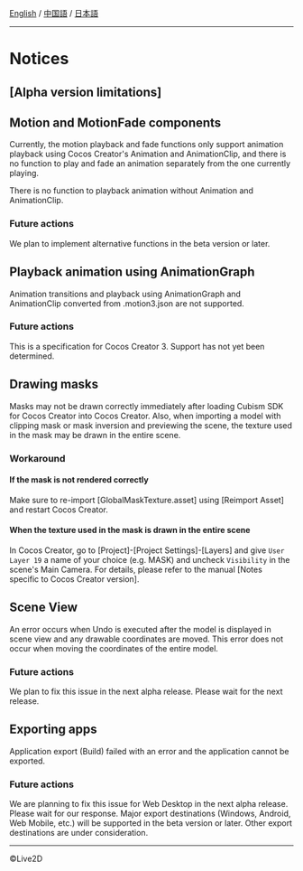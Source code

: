 [English](NOTICE.md) / [中国語](NOTICE.cn.md) / [日本語](NOTICE.ja.md)

---

# Notices

## [Alpha version limitations]

## Motion and MotionFade components

Currently, the motion playback and fade functions only support animation playback using Cocos Creator's Animation and AnimationClip, and there is no function to play and fade an animation separately from the one currently playing.

There is no function to playback animation without Animation and AnimationClip.

### Future actions

We plan to implement alternative functions in the beta version or later.


## Playback animation using AnimationGraph

Animation transitions and playback using AnimationGraph and AnimationClip converted from .motion3.json are not supported.

### Future actions

This is a specification for Cocos Creator 3.
Support has not yet been determined.


## Drawing masks

Masks may not be drawn correctly immediately after loading Cubism SDK for Cocos Creator into Cocos Creator.
Also, when importing a model with clipping mask or mask inversion and previewing the scene, the texture used in the mask may be drawn in the entire scene.

### Workaround

#### If the mask is not rendered correctly

Make sure to re-import [GlobalMaskTexture.asset] using [Reimport Asset] and restart Cocos Creator.

#### When the texture used in the mask is drawn in the entire scene

In Cocos Creator, go to [Project]-[Project Settings]-[Layers] and give `User Layer 19` a name of your choice (e.g. MASK) and uncheck `Visibility` in the scene's Main Camera.
For details, please refer to the manual [Notes specific to Cocos Creator version].


## Scene View

An error occurs when Undo is executed after the model is displayed in scene view and any drawable coordinates are moved.
This error does not occur when moving the coordinates of the entire model.

### Future actions

We plan to fix this issue in the next alpha release. Please wait for the next release.


## Exporting apps

Application export (Build) failed with an error and the application cannot be exported.

### Future actions

We are planning to fix this issue for Web Desktop in the next alpha release. Please wait for our response.
Major export destinations (Windows, Android, Web Mobile, etc.) will be supported in the beta version or later.
Other export destinations are under consideration.

---

©Live2D
